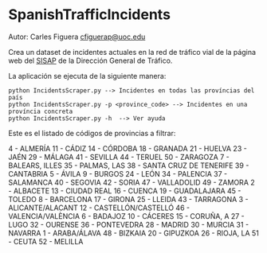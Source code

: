 # SpanishTrafficIncidents
Autor: Carles Figuera <cfiguerap@uoc.edu>

Crea un dataset de incidentes actuales en la red de tráfico vial de la página web del [SISAP](http://infocar.dgt.es/etraffic/) de la Dirección General de Tráfico.

La aplicación se ejecuta de la siguiente manera:
```
python IncidentsScraper.py --> Incidentes en todas las províncias del país
python IncidentsScraper.py -p <province_code> --> Incidentes en una província concreta
python IncidentsScraper.py -h  --> Ver ayuda
```

Este es el listado de códigos de provincias a filtrar:

4 - ALMERÍA
11 - CÁDIZ
14 - CÓRDOBA
18 - GRANADA
21 - HUELVA
23 - JAÉN
29 - MÁLAGA
41 - SEVILLA
44 - TERUEL
50 - ZARAGOZA
7 - BALEARS, ILLES
35 - PALMAS, LAS
38 - SANTA CRUZ DE TENERIFE
39 - CANTABRIA
5 - ÁVILA
9 - BURGOS
24 - LEÓN
34 - PALENCIA
37 - SALAMANCA
40 - SEGOVIA
42 - SORIA
47 - VALLADOLID
49 - ZAMORA
2 - ALBACETE
13 - CIUDAD REAL
16 - CUENCA
19 - GUADALAJARA
45 - TOLEDO
8 - BARCELONA
17 - GIRONA
25 - LLEIDA
43 - TARRAGONA
3 - ALICANTE/ALACANT
12 - CASTELLÓN/CASTELLÓ
46 - VALENCIA/VALÈNCIA
6 - BADAJOZ
10 - CÁCERES
15 - CORUÑA, A
27 - LUGO
32 - OURENSE
36 - PONTEVEDRA
28 - MADRID
30 - MURCIA
31 - NAVARRA
1 - ARABA/ÁLAVA
48 - BIZKAIA
20 - GIPUZKOA
26 - RIOJA, LA
51 - CEUTA
52 - MELILLA
